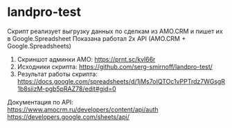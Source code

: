 # landpro-test

Скрипт реализует выгрузку данных по сделкам из AMO.CRM и пишет их в Google.Spreadsheet
Показана работал 2х API (AMO.CRM + Google.Spreadsheets)

1. Скриншот админки AMO: https://prnt.sc/kvl66r
2. Исходники скрипта: https://github.com/serg-smirnoff/landpro-test/
3. Результат работы скрипта: https://docs.google.com/spreadsheets/d/1jMs7oIQTOc1vPPTrdz7WGsgR1b8siizM-pgb5pRAZ78/edit#gid=0

Документация по API:
https://www.amocrm.ru/developers/content/api/auth
https://developers.google.com/sheets/api/